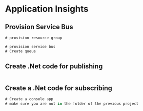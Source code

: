 # Application Insights 


## Provision Service Bus
```c#
# provision resource group

# provision service bus
# Create queue
```

## Create .Net code for publishing
```c#

```

## Create a .Net code for subscribing
```c#
# Create a console app
# make sure you are not in the folder of the previous project
```




